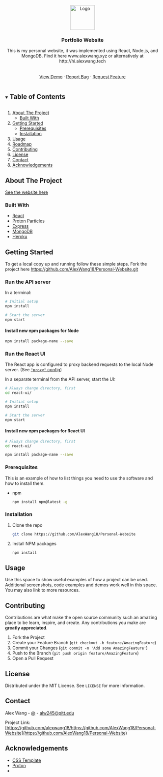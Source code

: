 
<!-- PROJECT LOGO -->
<br />
<p align="center">
  <a href="https://github.com/alexwang18/https://github.com/AlexWang18/Personal-Website">
    <img src="favicon.ico" alt="Logo" width="80" height="80">
  </a>

  <h3 align="center">Portfolio Website</h3>

  <p align="center">
    This is my personal website, it was implemented using React, Node.js, and MongoDB.  
  Find it here www.alexwang.xyz or alternatively at http://hi.alexwang.tech
    <br />
    <br />
    <br />
    <a href=alexwang.xyz/>View Demo</a>
    ·
    <a href="https://github.com/AlexWang18/Personal-Website/issues">Report Bug</a>
    ·
    <a href="https://github.com/AlexWang18/Personal-Website/issues">Request Feature</a>
  </p>
</p>



<!-- TABLE OF CONTENTS -->
<details open="open">
  <summary><h2 style="display: inline-block">Table of Contents</h2></summary>
  <ol>
    <li>
      <a href="#about-the-project">About The Project</a>
      <ul>
        <li><a href="#built-with">Built With</a></li>
      </ul>
    </li>
    <li>
      <a href="#getting-started">Getting Started</a>
      <ul>
        <li><a href="#prerequisites">Prerequisites</a></li>
        <li><a href="#installation">Installation</a></li>
      </ul>
    </li>
    <li><a href="#usage">Usage</a></li>
    <li><a href="#roadmap">Roadmap</a></li>
    <li><a href="#contributing">Contributing</a></li>
    <li><a href="#license">License</a></li>
    <li><a href="#contact">Contact</a></li>
    <li><a href="#acknowledgements">Acknowledgements</a></li>
  </ol>
</details>



<!-- ABOUT THE PROJECT -->
## About The Project

[See the website here](https://alexwang.xyz)


### Built With

* [React]()
* [Proton Particles]()
* [Express]()
* [MongoDB]()
* [Heroku]()




<!-- GETTING STARTED -->
## Getting Started

To get a local copy up and running follow these simple steps.
Fork the project here https://github.com/AlexWang18/Personal-Website.git

### Run the API server

In a terminal:

```bash
# Initial setup
npm install

# Start the server
npm start
```

#### Install new npm packages for Node

```bash
npm install package-name --save
```


### Run the React UI

The React app is configured to proxy backend requests to the local Node server. (See [`"proxy"` config](react-ui/package.json))

In a separate terminal from the API server, start the UI:

```bash
# Always change directory, first
cd react-ui/

# Initial setup
npm install

# Start the server
npm start
```

#### Install new npm packages for React UI

```bash
# Always change directory, first
cd react-ui/

npm install package-name --save
```


### Prerequisites

This is an example of how to list things you need to use the software and how to install them.
* npm
  ```sh
  npm install npm@latest -g
  ```

### Installation

1. Clone the repo
   ```sh
   git clone https://github.com/AlexWang18/Personal-Website
   ```
2. Install NPM packages
   ```sh
   npm install
   ```



<!-- USAGE EXAMPLES -->
## Usage

Use this space to show useful examples of how a project can be used. Additional screenshots, code examples and demos work well in this space. You may also link to more resources.




<!-- CONTRIBUTING -->
## Contributing

Contributions are what make the open source community such an amazing place to be learn, inspire, and create. Any contributions you make are **greatly appreciated**.

1. Fork the Project
2. Create your Feature Branch (`git checkout -b feature/AmazingFeature`)
3. Commit your Changes (`git commit -m 'Add some AmazingFeature'`)
4. Push to the Branch (`git push origin feature/AmazingFeature`)
5. Open a Pull Request



<!-- LICENSE -->
## License

Distributed under the MIT License. See `LICENSE` for more information.



<!-- CONTACT -->
## Contact

Alex Wang - [@](https://twitter.com/) - alw245@pitt.edu

Project Link: [https://github.com/alexwang18/https://github.com/AlexWang18/Personal-Website](https://github.com/AlexWang18/Personal-Website)



<!-- ACKNOWLEDGEMENTS -->
## Acknowledgements

* [CSS Template](https://github.com/lindelof)
* [Proton](https://github.com/drawcall/Proton)
* []()





<!-- MARKDOWN LINKS & IMAGES -->
<!-- https://www.markdownguide.org/basic-syntax/#reference-style-links -->
[contributors-shield]: https://img.shields.io/github/contributors/alexwang18/repo.svg?style=for-the-badge
[contributors-url]: https://github.com/alexwang18/repo/graphs/contributors
[forks-shield]: https://img.shields.io/github/forks/alexwang18/repo.svg?style=for-the-badge
[forks-url]: https://github.com/alexwang18/repo/network/members
[stars-shield]: https://img.shields.io/github/stars/alexwang18/repo.svg?style=for-the-badge
[stars-url]: https://github.com/alexwang18/repo/stargazers
[issues-shield]: https://img.shields.io/github/issues/alexwang18/repo.svg?style=for-the-badge
[issues-url]: https://github.com/alexwang18/repo/issues
[license-shield]: https://img.shields.io/github/license/alexwang18/repo.svg?style=for-the-badge
[license-url]: https://mit-license.org/
[linkedin-shield]: https://img.shields.io/badge/-LinkedIn-black.svg?style=for-the-badge&logo=linkedin&colorB=555
[linkedin-url]: https://linkedin.com/in/alexwang18
